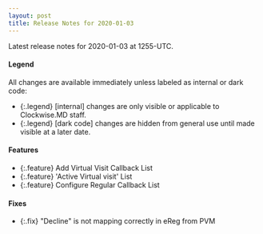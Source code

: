 ```yaml
---
layout: post
title: Release Notes for 2020-01-03
---
```


Latest release notes for 2020-01-03 at 1255-UTC.

<div class='legend' markdown='1'>

#### Legend

All changes are available immediately unless labeled as internal or dark code:

- {:.legend} [internal] changes are only visible or applicable to Clockwise.MD staff.
- {:.legend} [dark code] changes are hidden from general use until made visible at a later date.

</div>

<div class='features' markdown='1'>

#### Features

- {:.feature} Add Virtual Visit Callback List
- {:.feature} 'Active Virtual visit' List
- {:.feature} Configure Regular Callback List

</div>

<div class='fixes' markdown='1'>

#### Fixes

- {:.fix} "Decline" is not mapping correctly in eReg from PVM

</div>
